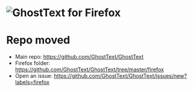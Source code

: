 # ![GhostText for Firefox](https://raw.githubusercontent.com/GhostText/GhostText/master/promo/gt_banner-for-firefox.png)

# Repo moved

* Main repo: https://github.com/GhostText/GhostText
* Firefox folder: https://github.com/GhostText/GhostText/tree/master/firefox
* Open an issue: https://github.com/GhostText/GhostText/issues/new?labels=firefox